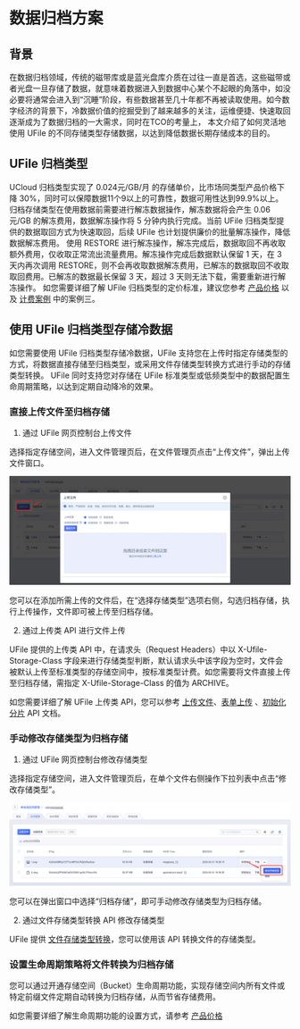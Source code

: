 # 数据归档方案

## 背景
在数据归档领域，传统的磁带库或是蓝光盘库介质在过往一直是首选，这些磁带或者光盘一旦存储了数据，就意味着数据进入到数据中心某个不起眼的角落中，如没必要将通常会进入到“沉睡”阶段，有些数据甚至几十年都不再被读取使用。如今数字经济的背景下，冷数据价值的挖掘受到了越来越多的关注，运维便捷、快速取回逐渐成为了数据归档的一大需求，同时在TCO的考量上，
本文介绍了如何灵活地使用 UFile 的不同存储类型存储数据，以达到降低数据长期存储成本的目的。

## UFile 归档类型

UCloud 归档类型实现了 0.024元/GB/月 的存储单价，比市场同类型产品价格下降 30%，同时可以保障数据11个9以上的可靠性，数据可用性达到99.9%以上。
归档存储类型在使用数据前需要进行解冻数据操作，解冻数据将会产生 0.06元/GB 的解冻费用，数据解冻操作将 5 分钟内执行完成。当前 UFile 归档类型提供的数据取回方式为快速取回，后续 UFile 也计划提供廉价的批量解冻操作，降低数据解冻费用。
使用 RESTORE 进行解冻操作，解冻完成后，数据取回不再收取额外费用，仅收取正常流出流量费用。解冻操作完成后数据默认保留 1 天，在 3 天内再次调用 RESTORE，则不会再收取数据解冻费用，已解冻的数据取回不收取取回费用。已解冻的数据最长保留 3 天，超过 3 天则无法下载，需要重新进行解冻操作。
如您需要详细了解 UFile 归档类型的定价标准，建议您参考 [产品价格](/ufile/bill/billing) 以及 [计费案例](/ufile/bill/case) 中的案例三。

## 使用 UFile 归档类型存储冷数据

如您需要使用 UFile 归档类型存储冷数据，UFile 支持您在上传时指定存储类型的方式，将数据直接存储至归档类型，或采用文件存储类型转换方式进行手动的存储类型转换。
UFile 同时支持您对存储在 UFile 标准类型或低频类型中的数据配置生命周期策略，以达到定期自动降冷的效果。

### 直接上传文件至归档存储

1. 通过 UFile 网页控制台上传文件

选择指定存储空间，进入文件管理页后，在文件管理页点击“上传文件”，弹出上传文件窗口。

![image](/images/文件管理4.png)

您可以在添加所需上传的文件后，在“选择存储类型”选项右侧，勾选归档存储，执行上传操作，文件即可被上传至归档存储。

2. 通过上传类 API 进行文件上传

UFile 提供的上传类 API 中，在请求头（Request Headers）中以 X-Ufile-Storage-Class 字段来进行存储类型判断，默认请求头中该字段为空时，文件会被默认上传至标准类型的存储空间中，按标准类型计费。如您需要将文件直接上传至归档存储，需指定 X-Ufile-Storage-Class 的值为 ARCHIVE。

如您需要详细了解 UFile 上传类 API，您可以参考 [上传文件](https://docs.ucloud.cn/api/ufile-api/put_file)、[表单上传](https://docs.ucloud.cn/api/ufile-api/post_file) 、[初始化分片](https://docs.ucloud.cn/api/ufile-api/initiate_multipart_upload) API 文档。

### 手动修改存储类型为归档存储

1. 通过 UFile 网页控制台修改存储类型

选择指定存储空间，进入文件管理页后，在单个文件右侧操作下拉列表中点击“修改存储类型”。

![image](/images/文件管理9.png)

您可以在弹出窗口中选择“归档存储”，即可手动修改存储类型为归档存储。

2. 通过文件存储类型转换 API 修改存储类型

UFile 提供 [文件存储类型转换](https://docs.ucloud.cn/api/ufile-api/class_switch)，您可以使用该 API 转换文件的存储类型。

### 设置生命周期策略将文件转换为归档存储

您可以通过开通存储空间（Bucket）生命周期功能，实现存储空间内所有文件或特定前缀文件定期自动转换为归档存储，从而节省存储费用。

如您需要详细了解生命周期功能的设置方式，请参考 [产品价格](/ufile/guide/lifecycle)